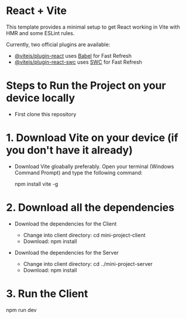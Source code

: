# React + Vite

This template provides a minimal setup to get React working in Vite with HMR and some ESLint rules.

Currently, two official plugins are available:

- [@vitejs/plugin-react](https://github.com/vitejs/vite-plugin-react/blob/main/packages/plugin-react/README.md) uses [Babel](https://babeljs.io/) for Fast Refresh
- [@vitejs/plugin-react-swc](https://github.com/vitejs/vite-plugin-react-swc) uses [SWC](https://swc.rs/) for Fast Refresh

# Steps to Run the Project on your device locally 

- First clone this repository

# 1. Download Vite on your device (if you don't have it already)

- Download Vite gloabally preferably. Open your terminal (Windows Command Prompt) and type the following command:

    npm install vite -g

# 2. Download all the dependencies 

- Download the dependencies for the Client

  - Change into client directory: 
    cd mini-project-client
  - Download:
    npm install

- Download the dependencies for the Server
  - Change into client directory:
    cd ../mini-project-server
  - Download: 
    npm install

# 3. Run the Client 

  npm run dev

